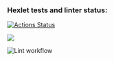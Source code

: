 ### Hexlet tests and linter status:
[![Actions Status](https://github.com/heyanny2/frontend-project-lvl1/workflows/hexlet-check/badge.svg)](https://github.com/heyanny2/frontend-project-lvl1/actions)

<a href="https://codeclimate.com/github/codeclimate/codeclimate/maintainability"><img src="https://api.codeclimate.com/v1/badges/a99a88d28ad37a79dbf6/maintainability" /></a>

![Lint workflow](https://github.com/heyanny2/frontend-project-lvl1/actions/workflows/lint/badge.svg)
